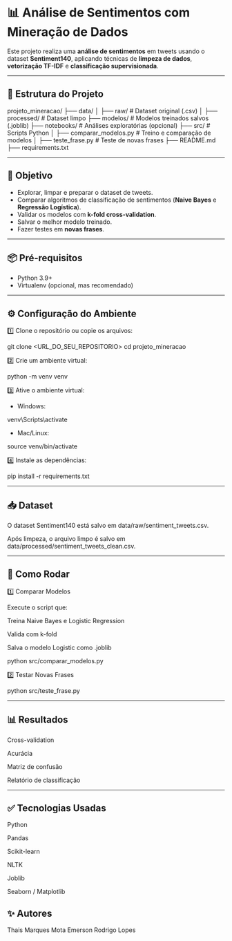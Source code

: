 # 📊 Análise de Sentimentos com Mineração de Dados

Este projeto realiza uma **análise de sentimentos** em tweets usando o dataset **Sentiment140**, aplicando técnicas de **limpeza de dados**, **vetorização TF-IDF** e **classificação supervisionada**.

---

## 📁 Estrutura do Projeto

projeto_mineracao/
├── data/
│ ├── raw/ # Dataset original (.csv)
│ ├── processed/ # Dataset limpo
├── modelos/ # Modelos treinados salvos (.joblib)
├── notebooks/ # Análises exploratórias (opcional)
├── src/ # Scripts Python
│ ├── comparar_modelos.py # Treino e comparação de modelos
│ ├── teste_frase.py # Teste de novas frases
├── README.md
├── requirements.txt


---

## 📌 Objetivo

- Explorar, limpar e preparar o dataset de tweets.
- Comparar algoritmos de classificação de sentimentos (**Naive Bayes** e **Regressão Logística**).
- Validar os modelos com **k-fold cross-validation**.
- Salvar o melhor modelo treinado.
- Fazer testes em **novas frases**.

---

## 📦 Pré-requisitos

- Python 3.9+  
- Virtualenv (opcional, mas recomendado)

---

## ⚙️ Configuração do Ambiente

1️⃣ Clone o repositório ou copie os arquivos:

git clone <URL_DO_SEU_REPOSITORIO>
cd projeto_mineracao

2️⃣ Crie um ambiente virtual:


python -m venv venv

3️⃣ Ative o ambiente virtual:

- Windows:

venv\Scripts\activate

- Mac/Linux:

source venv/bin/activate

4️⃣ Instale as dependências:


pip install -r requirements.txt

---
## 📥 Dataset
O dataset Sentiment140 está salvo em data/raw/sentiment_tweets.csv.

Após limpeza, o arquivo limpo é salvo em data/processed/sentiment_tweets_clean.csv.

---
## 🚀 Como Rodar

1️⃣ Comparar Modelos

Execute o script que:

Treina Naive Bayes e Logistic Regression

Valida com k-fold

Salva o modelo Logistic como .joblib

python src/comparar_modelos.py


2️⃣ Testar Novas Frases

python src/teste_frase.py

---
## 📊 Resultados
Cross-validation

Acurácia

Matriz de confusão

Relatório de classificação

---
## ✅ Tecnologias Usadas
Python

Pandas

Scikit-learn

NLTK

Joblib

Seaborn / Matplotlib



## ✨ Autores
Thais Marques Mota
Emerson Rodrigo Lopes

